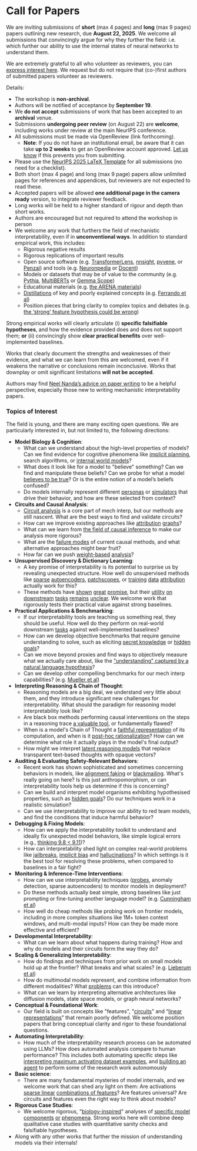 # Call for Papers
We are inviting submissions of **short** (max 4 pages) and **long** (max 9 pages) papers outlining new research, due **August 22, 2025**. We welcome all submissions that convincingly argue for why they further the field: i.e. which further our ability to use the internal states of neural networks to understand them. 

We are extremely grateful to all who volunteer as reviewers, you can [express interest here](https://www.google.com/url?q=https://docs.google.com/forms/d/e/1FAIpQLSdiw1SJllzoTz_nqzDTzTOGb9DV3W_truQyh-WvYj_QGIi7Mg/viewform?usp%3Ddialog&sa=D&source=editors&ust=1752520221747157&usg=AOvVaw1fdhB_HoPg7k9NOBC27chb). We request but do not require that (co-)first authors of submitted papers volunteer as reviewers. 

Details: 
* The workshop is **non-archival**.
* Authors will be notified of acceptance by **September 19**.
* We **do not accept** submissions of work that has been accepted to an **archival** venue.
* Submissions **undergoing peer review** (on August 22) are **welcome**, including works under review at the main NeurIPS conference.
* All submissions must be made via OpenReview (link forthcoming).
  * **Note**: If you do not have an institutional email, be aware that it can take **up to 2 weeks** to get an OpenReview account approved. [Let us know](mailto:neurips2025@mechinterpworkshop.com) if this prevents you from submitting.
* Please use the [NeurIPS 2025 LaTeX Template](https://www.google.com/url?q=https://media.neurips.cc/Conferences/NeurIPS2025/Styles.zip&sa=D&source=editors&ust=1752520221749800&usg=AOvVaw0uf9jZzeWxk5e0bvF9-Wqw) for all submissions (no need for a checklist).
* Both short (max 4 page) and long (max 9 page) papers allow unlimited pages for references and appendices, but reviewers are not expected to read these.
* Accepted papers will be allowed **one additional page in the camera ready** version, to integrate reviewer feedback.
* Long works will be held to a higher standard of rigour and depth than short works.
* Authors are encouraged but not required to attend the workshop in person
* We welcome any work that furthers the field of mechanistic interpretability, even if in **unconventional ways**. In addition to standard empirical work, this includes:
  * Rigorous negative results
  * Rigorous replications of important results
  * Open source software (e.g. [TransformerLens](https://www.google.com/url?q=https://github.com/neelnanda-io/TransformerLens&sa=D&source=editors&ust=1752520221751879&usg=AOvVaw0RgN8P0pLSSmXOZI9vxZvV), [nnsight](https://www.google.com/url?q=https://github.com/ndif-team/nnsight&sa=D&source=editors&ust=1752520221752090&usg=AOvVaw1ziF-ZsrMKx3O8ZcdF-_3H), [pyvene](https://www.google.com/url?q=https://github.com/stanfordnlp/pyvene/tree/main/pyvene/models/mlp&sa=D&source=editors&ust=1752520221752315&usg=AOvVaw3vAW37ZthIwtb_Tozp1n5t), or [Penzai](https://www.google.com/url?q=https://github.com/google-deepmind/penzai&sa=D&source=editors&ust=1752520221752524&usg=AOvVaw2Ixza8XylQTiKZwdMlMJYr)) and tools (e.g. [Neuronpedia](https://www.google.com/url?q=http://neuronpedia.org&sa=D&source=editors&ust=1752520221752701&usg=AOvVaw2Yu86_W_e5R_k1VmzSudnI) or [Docent](https://www.google.com/url?q=https://transluce.org/introducing-docent&sa=D&source=editors&ust=1752520221752969&usg=AOvVaw20gsQsx0MNKbBqaSQQmOek))
  * Models or datasets that may be of value to the community (e.g. [Pythia](https://www.google.com/url?q=https://arxiv.org/abs/2304.01373&sa=D&source=editors&ust=1752520221753404&usg=AOvVaw3gM25ua3cmUpaGpoPGtObD), [MultiBERTs](https://www.google.com/url?q=https://arxiv.org/abs/2106.16163&sa=D&source=editors&ust=1752520221753553&usg=AOvVaw0c0WsCwARzGpQ7eoNKUokH) or [Gemma Scope](https://www.google.com/url?q=https://arxiv.org/abs/2408.05147&sa=D&source=editors&ust=1752520221753701&usg=AOvVaw0MiRZmwsYa3aJbtXox0DL3))
  * Educational materials (e.g. [the ARENA materials](https://www.google.com/url?q=https://arena3-chapter1-transformer-interp.streamlit.app/&sa=D&source=editors&ust=1752520221753991&usg=AOvVaw36jf9bIPI7f6n1juYKIxf5))
  * [Distillations](https://www.google.com/url?q=https://distill.pub/2017/research-debt/&sa=D&source=editors&ust=1752520221754207&usg=AOvVaw23n9pgRazddAtf0FeeApft) of key and poorly explained concepts (e.g. [Ferrando et al](https://www.google.com/url?q=https://arxiv.org/abs/2405.00208&sa=D&source=editors&ust=1752520221754430&usg=AOvVaw2qsU1gs5gkQlLi-GWF2O07))
  * Position pieces that bring clarity to complex topics and debates (e.g. [the ‘strong’ feature hypothesis could be wrong](https://www.google.com/url?q=https://www.alignmentforum.org/posts/tojtPCCRpKLSHBdpn/the-strong-feature-hypothesis-could-be-wrong&sa=D&source=editors&ust=1752520221754893&usg=AOvVaw2Hqoc5644o1H7Ar-_gqbpk))

Strong empirical works will clearly articulate (i) **specific falsifiable hypotheses**, and how the evidence provided does and does not support them; **or** (ii) convincingly show **clear practical benefits** over well-implemented baselines. 

Works that clearly document the strengths and weaknesses of their evidence, and what we can learn from this are welcomed, even if it weakens the narrative or conclusions remain inconclusive. Works that downplay or omit significant limitations **will not be accepted**. 

Authors may find [Neel Nanda’s advice on paper writing](https://www.google.com/url?q=https://www.alignmentforum.org/posts/eJGptPbbFPZGLpjsp/highly-opinionated-advice-on-how-to-write-ml-papers&sa=D&source=editors&ust=1752520221756877&usg=AOvVaw1JkJxlJDiHLfT_dnyU4nfB) to be a helpful perspective, especially those new to writing mechanistic interpretability papers. 
### Topics of Interest
The field is young, and there are many exciting open questions. We are particularly interested in, but not limited to, the following directions: 
* **Model Biology & Cognition**:
  * What can we understand about the high-level properties of models? Can we find evidence for cognitive phenomena like [implicit planning](https://www.google.com/url?q=https://transformer-circuits.pub/2025/attribution-graphs/biology.html%23dives-poems&sa=D&source=editors&ust=1752520221758231&usg=AOvVaw1-Scb3Jlk5qFFwkPA__6mn), search algorithms, or [internal world models](https://www.google.com/url?q=https://arxiv.org/abs/2210.13382&sa=D&source=editors&ust=1752520221758506&usg=AOvVaw0GVIlhLKMLtgorlwC_v6Pe)?
  * What does it look like for a model to "believe" something? Can we find and manipulate these beliefs? Can we probe for what a model [believes to be true](https://www.google.com/url?q=https://arxiv.org/abs/2310.06824&sa=D&source=editors&ust=1752520221759014&usg=AOvVaw0Vudh52pl-_70unpAigmUx)? Or is the entire notion of a model’s beliefs confused?
  * Do models internally represent different [personas](https://www.google.com/url?q=https://arxiv.org/abs/2406.12094&sa=D&source=editors&ust=1752520221759419&usg=AOvVaw0QOfZBLlUNz7WFIQVIog_1) or [simulators](https://www.google.com/url?q=https://www.nature.com/articles/s41586-023-06647-8&sa=D&source=editors&ust=1752520221759587&usg=AOvVaw3ailQPETEo4hVXRbdOuEzS) that drive their behavior, and how are these selected from context?
* **Circuits and Causal Analysis**:
  * [Circuit analysis](https://www.google.com/url?q=https://distill.pub/2020/circuits/zoom-in/&sa=D&source=editors&ust=1752520221760096&usg=AOvVaw3XOVrqWIsFTOMDalVZEalT) is a core part of mech interp, but our methods are still nascent. What are the best ways to find and validate circuits?
  * How can we improve existing approaches like [attribution](https://www.google.com/url?q=https://arxiv.org/abs/2406.11944&sa=D&source=editors&ust=1752520221760721&usg=AOvVaw3WAilXU1pAkBXQ0i4rmsWb) [graphs](https://www.google.com/url?q=https://transformer-circuits.pub/2025/attribution-graphs/methods.html&sa=D&source=editors&ust=1752520221760910&usg=AOvVaw3bLhdAtkKgCxigrVw3t_Jv)?
  * What can we learn from [the field of causal inference](https://www.google.com/url?q=https://arxiv.org/abs/2407.04690&sa=D&source=editors&ust=1752520221761237&usg=AOvVaw1IfKBjg8RXWCRByyyfHw09) to make our analysis more rigorous?
  * What are the [failure modes](https://www.google.com/url?q=https://arxiv.org/abs/2307.15771&sa=D&source=editors&ust=1752520221761537&usg=AOvVaw2sTBgeRfWNJOBp2oFdIkrI) of current causal methods, and what alternative approaches might bear fruit?
  * How far can we push [weight-based](https://www.google.com/url?q=https://arxiv.org/abs/2301.05217&sa=D&source=editors&ust=1752520221761823&usg=AOvVaw1SFG7X_F8ZD-iDbQwDjRW3) [analysis](https://www.google.com/url?q=https://arxiv.org/abs/2410.08417&sa=D&source=editors&ust=1752520221761935&usg=AOvVaw1UM1fcMuzQ2fNqXrIoFurJ)?
* **Unsupervised Discovery & Dictionary Learning**:
  * A key promise of interpretability is its potential to surprise us by revealing unexpected structure. How well do unsupervised methods like [sparse](https://www.google.com/url?q=https://arxiv.org/abs/2103.15949&sa=D&source=editors&ust=1752520221762664&usg=AOvVaw1oYzrTrkrO99LfYktblSBP) [autoencoders](https://www.google.com/url?q=https://transformer-circuits.pub/2023/monosemantic-features&sa=D&source=editors&ust=1752520221762851&usg=AOvVaw2TtesLKfqviQdekgbIFhct), [patch](https://www.google.com/url?q=https://arxiv.org/abs/2401.06102&sa=D&source=editors&ust=1752520221762981&usg=AOvVaw3Q1ljPUYmW3ty42YYc1_3a)[scopes](https://www.google.com/url?q=https://arxiv.org/abs/2403.10949v2&sa=D&source=editors&ust=1752520221763085&usg=AOvVaw3WFLA33baINOiPkvs7TRlJ), or [training](https://www.google.com/url?q=https://proceedings.mlr.press/v70/koh17a?ref%3Dhttps://githubhelp.com&sa=D&source=editors&ust=1752520221763243&usg=AOvVaw1gOQwklXAPqzchXCWCcWwj) [data](https://www.google.com/url?q=https://arxiv.org/abs/2308.03296&sa=D&source=editors&ust=1752520221763420&usg=AOvVaw3R2XvucaV_R703iEcN5tT2) [attribution](https://www.google.com/url?q=https://arxiv.org/abs/2205.11482&sa=D&source=editors&ust=1752520221763550&usg=AOvVaw2-0sx30rs1VO0qUxzdPM7Q) actually work for this?
  * These methods have [shown](https://www.google.com/url?q=https://transformer-circuits.pub/2024/scaling-monosemanticity/index.html&sa=D&source=editors&ust=1752520221763809&usg=AOvVaw0OfBOm2kT_EKjCnEo464jg) [great](https://www.google.com/url?q=https://transformer-circuits.pub/2025/attribution-graphs/biology.html&sa=D&source=editors&ust=1752520221763986&usg=AOvVaw2OjkwNmak0-yP0y6snn6So) [promise](https://www.google.com/url?q=https://arxiv.org/abs/2503.10965&sa=D&source=editors&ust=1752520221764109&usg=AOvVaw0sX-Qs1s3NpKcLrYhtv9qK), but their [utility](https://www.google.com/url?q=https://arxiv.org/abs/2502.16681&sa=D&source=editors&ust=1752520221764266&usg=AOvVaw2Dj28VhLYbC0A0v2H83otu) [on](https://www.google.com/url?q=https://www.tilderesearch.com/blog/sieve&sa=D&source=editors&ust=1752520221764406&usg=AOvVaw0Z3jaZ0fw9b3ML_uSJGbSE) [downstream](https://www.google.com/url?q=https://arxiv.org/abs/2501.17148&sa=D&source=editors&ust=1752520221764543&usg=AOvVaw0psHmh_AqnsLAHLxo7r8O5) [tasks](https://www.google.com/url?q=https://transformer-circuits.pub/2024/features-as-classifiers/index.html&sa=D&source=editors&ust=1752520221764768&usg=AOvVaw0QoamrCrE-kRZJ1JauS7pu) [remains](https://www.google.com/url?q=https://arxiv.org/abs/2502.04382&sa=D&source=editors&ust=1752520221764919&usg=AOvVaw3tc9-UymeAKXWkZDQ_O-8s) [unclear](https://www.google.com/url?q=https://www.alignmentforum.org/posts/4uXCAJNuPKtKBsi28/negative-results-for-saes-on-downstream-tasks&sa=D&source=editors&ust=1752520221765109&usg=AOvVaw1dmT__t4e0d1nacXAMLJRv). We welcome work that rigorously tests their practical value against strong baselines.
* **Practical Applications & Benchmarking**:
  * If our interpretability tools are teaching us something real, they should be useful. How well do they perform on real-world downstream [tasks](https://www.google.com/url?q=https://www.lesswrong.com/posts/wGRnzCFcowRCrpX4Y/downstream-applications-as-validation-of-interpretability&sa=D&source=editors&ust=1752520221765946&usg=AOvVaw1yYpOgWj8kJS76mbCZ5TUI) against well-implemented baselines?
  * How can we develop objective benchmarks that require genuine understanding to solve, such as eliciting [secret knowledge](https://www.google.com/url?q=https://arxiv.org/abs/2505.14352&sa=D&source=editors&ust=1752520221766383&usg=AOvVaw1I_bz3MVIRSs6zlijZ07_E) or [hidden goals](https://www.google.com/url?q=https://arxiv.org/abs/2503.10965&sa=D&source=editors&ust=1752520221766547&usg=AOvVaw3JiFa8NKvQHGQnAggV7R9A)?
  * Can we move beyond proxies and find ways to objectively measure what we actually care about, like the ["understanding" captured by a natural language hypothesis](https://www.google.com/url?q=https://arxiv.org/abs/2502.04382&sa=D&source=editors&ust=1752520221767055&usg=AOvVaw3wKPUJLxPXu0Cd_FwTwzjz)?
  * Can we develop other compelling benchmarks for our mech interp capabilities? (e.g. [Mueller et al](https://www.google.com/url?q=https://arxiv.org/abs/2504.13151&sa=D&source=editors&ust=1752520221767426&usg=AOvVaw3n6ciWhkTA8HVOIau5M860))
* **Interpreting Reasoning & Chain of Thought**:
  * Reasoning models are a big deal, we understand very little about them, and they introduce significant new challenges for interpretability. What should the paradigm for reasoning model interpretability look like?
  * Are black box methods performing causal interventions on the steps in a reasoning trace [a valuable tool](https://www.google.com/url?q=https://arxiv.org/abs/2506.19143&sa=D&source=editors&ust=1752520221768525&usg=AOvVaw1hcqZ78cGEcm4F1Fl8GX69), or fundamentally flawed?
  * When is a model's Chain of Thought a [faithful representation](https://www.google.com/url?q=https://arxiv.org/abs/2305.04388&sa=D&source=editors&ust=1752520221768844&usg=AOvVaw3CQEfcHmwykv6hOA0PL5sK) of its computation, and when is it [post-hoc rationalization](https://www.google.com/url?q=https://arxiv.org/abs/2503.08679&sa=D&source=editors&ust=1752520221769064&usg=AOvVaw2_XtRzlJ_Ix2TmaZr0o7z7)? How can we determine what role it actually plays in the model's final output?
  * How might we interpret [latent reasoning models](https://www.google.com/url?q=https://arxiv.org/abs/2412.06769&sa=D&source=editors&ust=1752520221769494&usg=AOvVaw0nLcO34BQxskfL_ia4DzTa) that replace transparent text-based thoughts with opaque vectors?
* **Auditing & Evaluating Safety-Relevant Behaviors**:
  * Recent work has shown sophisticated and sometimes concerning behaviors in models, like [alignment faking](https://www.google.com/url?q=https://arxiv.org/abs/2412.14093&sa=D&source=editors&ust=1752520221770238&usg=AOvVaw2U_rv825DQdUaQgECCF9v9) or [blackmailing](https://www.google.com/url?q=https://www.anthropic.com/research/agentic-misalignment&sa=D&source=editors&ust=1752520221770401&usg=AOvVaw2bsuYSjOVBu4WRaAytx13s). What's really going on here? Is this just anthropomorphism, or can interpretability tools help us determine if this is concerning?
  * Can we build and interpret model organisms exhibiting hypothesised properties, such as [hidden goals](https://www.google.com/url?q=https://arxiv.org/abs/2503.10965&sa=D&source=editors&ust=1752520221770973&usg=AOvVaw0wQpPLwWv22Dbva3EIC26A)? Do our techniques work in a realistic simulation?
  * Can we use interpretability to improve our ability to red team models, and find the conditions that induce harmful behavior?
* **Debugging & Fixing Models**:
  * How can we apply the interpretability toolkit to understand and ideally fix unexpected model behaviors, like simple logical errors (e.g., [thinking 9.8 < 9.11](https://www.google.com/url?q=https://transluce.org/observability-interface&sa=D&source=editors&ust=1752520221772057&usg=AOvVaw09bUvaiYNLS3qIxqjeJxks))?
  * How can interpretability shed light on complex real-world problems like [jailbreaks](https://www.google.com/url?q=https://transformer-circuits.pub/2025/attribution-graphs/biology.html%23dives-jailbreak&sa=D&source=editors&ust=1752520221772556&usg=AOvVaw1w0zKQJynZ0JNaA9ysPJWc), [implicit bias](https://www.google.com/url?q=https://arxiv.org/abs/2506.10922&sa=D&source=editors&ust=1752520221772718&usg=AOvVaw2Ja7o8jjQ5b2QIhqveWm_b) and [hallucinations](https://www.google.com/url?q=https://arxiv.org/abs/2411.14257&sa=D&source=editors&ust=1752520221772894&usg=AOvVaw3_FCFqTwGzbk9bIuQ37ibx)? In which settings is it the best tool for resolving these problems, when compared to baselines in a fair fight?
* **Monitoring & Inference-Time Interventions**:
  * How can we use interpretability techniques ([probes](https://www.google.com/url?q=https://arxiv.org/abs/2102.12452&sa=D&source=editors&ust=1752520221773648&usg=AOvVaw0uzoB6a09yjXIdaND2izLV), anomaly detection, sparse autoencoders) to monitor models in deployment?
  * Do these methods actually beat simple, strong baselines like just prompting or fine-tuning another language model? (e.g. [Cunningham et al](https://www.google.com/url?q=https://alignment.anthropic.com/2025/cheap-monitors/&sa=D&source=editors&ust=1752520221774494&usg=AOvVaw1Yuyj-tMQFl6PR-te5MGPT))
  * How well do cheap methods like probing work on frontier models, including in more complex situations like 1M+ token context windows, and multi-modal inputs? How can they be made more effective and efficient?
* **Developmental Interpretability**:
  * What can we learn about what happens during training? How and why do models and their circuits form the way they do?
* **Scaling & Generalizing Interpretability**:
  * How do findings and techniques from prior work on small models hold up at the frontier? What breaks and what scales? (e.g. [Lieberum et al](https://www.google.com/url?q=https://arxiv.org/abs/2307.09458&sa=D&source=editors&ust=1752520221776055&usg=AOvVaw3jnBBxdajnTRQ7-a8SM8Ds))
  * How do multimodal models represent, and combine information from different modalities? What [problems](https://www.google.com/url?q=https://openreview.net/pdf?id%3DVUhRdZp8ke&sa=D&source=editors&ust=1752520221776456&usg=AOvVaw2IAevZ-HfeVriJrqlsJuOv) can this introduce?
  * What can we learn by interpreting alternative architectures like diffusion models, state space models, or graph neural networks?
* **Conceptual & Foundational Work**:
  * Our field is built on concepts like "features", "[circuits](https://www.google.com/url?q=https://distill.pub/2020/circuits/zoom-in/&sa=D&source=editors&ust=1752520221777126&usg=AOvVaw1Sy5vn6tZH68J5c1ACMWVw)" and “[linear representations](https://www.google.com/url?q=https://transformer-circuits.pub/2024/july-update/index.html%23linear-representations&sa=D&source=editors&ust=1752520221777407&usg=AOvVaw2c8nLs7o1V_Tz_4tp-b7oP)” that remain poorly defined. We welcome position papers that bring conceptual clarity and rigor to these foundational questions.
* **Automating Interpretability**:
  * How much of the interpretability research process can be automated using LLMs? How does automated analysis compare to human performance? This includes both automating specific steps like [interpreting maximum activating dataset examples](https://www.google.com/url?q=https://openaipublic.blob.core.windows.net/neuron-explainer/paper/index.html&sa=D&source=editors&ust=1752520221778304&usg=AOvVaw3AEUWoSaB2Yd6De49rQbOT), and [building an agent](https://www.google.com/url?q=https://arxiv.org/abs/2404.14394&sa=D&source=editors&ust=1752520221778470&usg=AOvVaw1VedDT5p0tFRYNXxWVhXhT) to perform some of the research work autonomously
* **Basic science**:
  * There are many fundamental mysteries of model internals, and we welcome work that can shed any light on them: Are activations [sparse linear](https://www.google.com/url?q=https://arxiv.org/abs/1601.03764&sa=D&source=editors&ust=1752520221779063&usg=AOvVaw2UXRi1EMJfvvDM7W67dlZo) [combinations of features](https://www.google.com/url?q=https://transformer-circuits.pub/2022/toy_model/index.html&sa=D&source=editors&ust=1752520221779259&usg=AOvVaw0aozJuW7pbzhDTNncrn8Nm)? Are features universal? Are circuits and features even the right way to think about models?
* **Rigorous Case Studies**:
  * We welcome rigorous, "[biology-inspired](https://www.google.com/url?q=https://distill.pub/2020/circuits/curve-circuits/&sa=D&source=editors&ust=1752520221779918&usg=AOvVaw3ilJwFjL0v_oJoUBW78fLO)" analyses of [specific model](https://www.google.com/url?q=https://arxiv.org/abs/2310.04625&sa=D&source=editors&ust=1752520221780151&usg=AOvVaw08ivp_W9_Pnl9cHf5CYwWU) [components](https://www.google.com/url?q=https://transformer-circuits.pub/2024/scaling-monosemanticity/index.html&sa=D&source=editors&ust=1752520221780378&usg=AOvVaw0eZ0ctpyWF-DmEpb5bVi6M) [or](https://www.google.com/url?q=https://arxiv.org/abs/2305.01610&sa=D&source=editors&ust=1752520221780486&usg=AOvVaw19Ac9qURwVEqxRaTHmrbnc) [phenomena](https://www.google.com/url?q=https://arxiv.org/abs/2306.09346&sa=D&source=editors&ust=1752520221780581&usg=AOvVaw1zOvOzO26bLJwRC6SCK-uF). Strong works here will combine deep qualitative case studies with quantitative sanity checks and falsifiable hypotheses.
* Along with any other works that further the mission of understanding models via their internals!